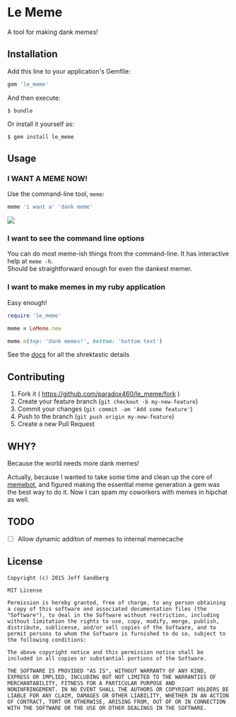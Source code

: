 # Le Meme

A tool for making dank memes!

## Installation

Add this line to your application's Gemfile:

```ruby
gem 'le_meme'
```

And then execute:

    $ bundle

Or install it yourself as:

    $ gem install le_meme

## Usage

### I WANT A MEME NOW!
Use the command-line tool, `meme`:

```sh
meme 'i want a' 'dank meme'
```
![](https://cloud.githubusercontent.com/assets/168193/5734047/7304be40-9b62-11e4-9b2b-0ccbadbb3aa1.jpg)

### I want to see the command line options
You can do most meme-ish things from the command-line. It has interactive help at `meme -h`.  
Should be straightforward enough for even the dankest memer.

### I want to make memes in my ruby application
Easy enough!

```ruby
require 'le_meme'

meme = LeMeme.new

meme.m(top: 'dank memes!', bottom: 'bottom text')
```

See the [docs](http://www.rubydoc.info/gems/le_meme) for all the shrektastic details

## Contributing

1. Fork it ( https://github.com/paradox460/le_meme/fork )
2. Create your feature branch (`git checkout -b my-new-feature`)
3. Commit your changes (`git commit -am 'Add some feature'`)
4. Push to the branch (`git push origin my-new-feature`)
5. Create a new Pull Request

## WHY?
Because the world needs more dank memes!

Actually, because I wanted to take some time and clean up the core of [memebot](http://github.com/paradox460/memebot), and figured making the essential meme generation a gem was the best way to do it. Now I can spam my coworkers with memes in hipchat as well.

## TODO
- [ ] Allow dynamic additon of memes to internal memecache

## License

```
Copyright (c) 2015 Jeff Sandberg

MIT License

Permission is hereby granted, free of charge, to any person obtaining
a copy of this software and associated documentation files (the
"Software"), to deal in the Software without restriction, including
without limitation the rights to use, copy, modify, merge, publish,
distribute, sublicense, and/or sell copies of the Software, and to
permit persons to whom the Software is furnished to do so, subject to
the following conditions:

The above copyright notice and this permission notice shall be
included in all copies or substantial portions of the Software.

THE SOFTWARE IS PROVIDED "AS IS", WITHOUT WARRANTY OF ANY KIND,
EXPRESS OR IMPLIED, INCLUDING BUT NOT LIMITED TO THE WARRANTIES OF
MERCHANTABILITY, FITNESS FOR A PARTICULAR PURPOSE AND
NONINFRINGEMENT. IN NO EVENT SHALL THE AUTHORS OR COPYRIGHT HOLDERS BE
LIABLE FOR ANY CLAIM, DAMAGES OR OTHER LIABILITY, WHETHER IN AN ACTION
OF CONTRACT, TORT OR OTHERWISE, ARISING FROM, OUT OF OR IN CONNECTION
WITH THE SOFTWARE OR THE USE OR OTHER DEALINGS IN THE SOFTWARE.
```

